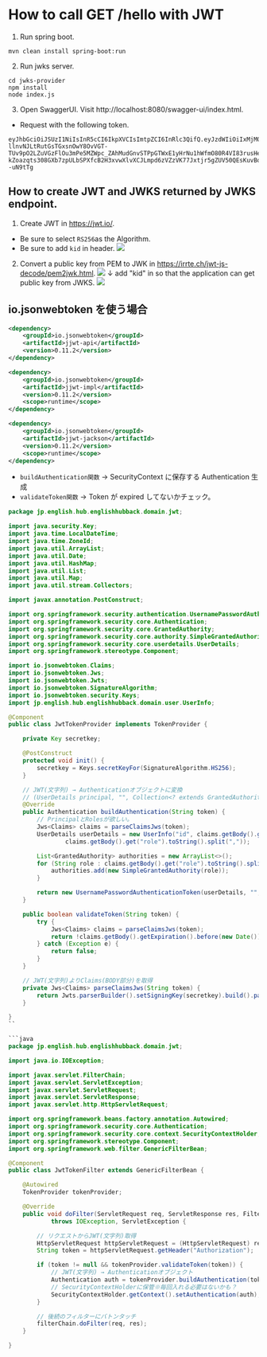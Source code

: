 # How to call GET /hello with JWT

1. Run spring boot.

```
mvn clean install spring-boot:run
```

2. Run jwks server.

```
cd jwks-provider
npm install
node index.js
```

3. Open SwaggerUI. Visit http://localhost:8080/swagger-ui/index.html.

- Request with the following token.

```
eyJhbGciOiJSUzI1NiIsInR5cCI6IkpXVCIsImtpZCI6InRlc3QifQ.eyJzdWIiOiIxMjM0NTY3ODkwIiwibmFtZSI6IkpvaG4gRG9lIiwiYWRtaW4iOnRydWUsImlhdCI6MTUxNjIzOTAyMn0.cJhvFV2N_-llnvNJLtRutGsTGxsnOwY8OvVGT-TUv9pO2LZuVGzFlOu3mPe5MZWpc_ZAhMudGnvSTPpGTWxE1yHrNu1hWfmO80R4VI83rusHeTcbhPgfnwAuqofKYZg_dYWkd5HQz1tTl062oqcnGYQ8GjXxNZI6UXdbe0Hd1SHdlg4G31h8Q9z_qChBTTjrFJcqXJNd2FbEAiX_LcD5e7aySxNi_1zq5LkONCY8qb5sNLgH-kZoazqts308GXb7zpULbSPXfcB2H3xvwXlvXCJLmpd6zVZzVK77Jxtjr5gZUV50QEsKuvBoYtofoPhfalUk8jOWT9APTf--uN9tTg
```

## How to create JWT and JWKS returned by JWKS endpoint.

1. Create JWT in https://jwt.io/.

- Be sure to select `RS256`as the Algorithm.
- Be sure to add `kid` in header.
  ![](https://storage.googleapis.com/zenn-user-upload/8df7d94f590e-20231103.png)

2. Convert a public key from PEM to JWK in https://irrte.ch/jwt-js-decode/pem2jwk.html.
   ![](https://storage.googleapis.com/zenn-user-upload/9812c84e4bcf-20231103.png)
   ↓ add "kid" in so that the application can get public key from JWKS.
   ![](https://storage.googleapis.com/zenn-user-upload/5454237b0fba-20231103.png)

## io.jsonwebtoken を使う場合

```xml
<dependency>
	<groupId>io.jsonwebtoken</groupId>
	<artifactId>jjwt-api</artifactId>
	<version>0.11.2</version>
</dependency>

<dependency>
	<groupId>io.jsonwebtoken</groupId>
	<artifactId>jjwt-impl</artifactId>
	<version>0.11.2</version>
	<scope>runtime</scope>
</dependency>

<dependency>
	<groupId>io.jsonwebtoken</groupId>
	<artifactId>jjwt-jackson</artifactId>
	<version>0.11.2</version>
	<scope>runtime</scope>
</dependency>
```

- `buildAuthentication関数` -> SecurityContext に保存する Authentication 生成
- `validateToken関数` -> Token が expired してないかチェック。

````java
package jp.english.hub.englishhubback.domain.jwt;

import java.security.Key;
import java.time.LocalDateTime;
import java.time.ZoneId;
import java.util.ArrayList;
import java.util.Date;
import java.util.HashMap;
import java.util.List;
import java.util.Map;
import java.util.stream.Collectors;

import javax.annotation.PostConstruct;

import org.springframework.security.authentication.UsernamePasswordAuthenticationToken;
import org.springframework.security.core.Authentication;
import org.springframework.security.core.GrantedAuthority;
import org.springframework.security.core.authority.SimpleGrantedAuthority;
import org.springframework.security.core.userdetails.UserDetails;
import org.springframework.stereotype.Component;

import io.jsonwebtoken.Claims;
import io.jsonwebtoken.Jws;
import io.jsonwebtoken.Jwts;
import io.jsonwebtoken.SignatureAlgorithm;
import io.jsonwebtoken.security.Keys;
import jp.english.hub.englishhubback.domain.user.UserInfo;

@Component
public class JwtTokenProvider implements TokenProvider {

    private Key secretkey;

    @PostConstruct
    protected void init() {
        secretkey = Keys.secretKeyFor(SignatureAlgorithm.HS256);
    }

    // JWT(文字列) → Authenticationオブジェクトに変換
    // (UserDetails principal, "", Collection<? extends GrantedAuthority> roles)
    @Override
    public Authentication buildAuthentication(String token) {
        // PrincipalとRolesが欲しい。
        Jws<Claims> claims = parseClaimsJws(token);
        UserDetails userDetails = new UserInfo("id", claims.getBody().get("name").toString(),"password",
                claims.getBody().get("role").toString().split(","));

        List<GrantedAuthority> authorities = new ArrayList<>();
        for (String role : claims.getBody().get("role").toString().split(",")) {
            authorities.add(new SimpleGrantedAuthority(role));
        }

        return new UsernamePasswordAuthenticationToken(userDetails, "", authorities);
    }

    public boolean validateToken(String token) {
        try {
            Jws<Claims> claims = parseClaimsJws(token);
            return !claims.getBody().getExpiration().before(new Date());
        } catch (Exception e) {
            return false;
        }
    }

    // JWT(文字列)よりClaims(BODY部分)を取得
    private Jws<Claims> parseClaimsJws(String token) {
        return Jwts.parserBuilder().setSigningKey(secretkey).build().parseClaimsJws(token);
    }

}
``

```java
package jp.english.hub.englishhubback.domain.jwt;

import java.io.IOException;

import javax.servlet.FilterChain;
import javax.servlet.ServletException;
import javax.servlet.ServletRequest;
import javax.servlet.ServletResponse;
import javax.servlet.http.HttpServletRequest;

import org.springframework.beans.factory.annotation.Autowired;
import org.springframework.security.core.Authentication;
import org.springframework.security.core.context.SecurityContextHolder;
import org.springframework.stereotype.Component;
import org.springframework.web.filter.GenericFilterBean;

@Component
public class JwtTokenFilter extends GenericFilterBean {

    @Autowired
    TokenProvider tokenProvider;

    @Override
    public void doFilter(ServletRequest req, ServletResponse res, FilterChain filterChain)
            throws IOException, ServletException {

        // リクエストからJWT(文字列)取得
        HttpServletRequest httpServletRequest = (HttpServletRequest) req;
        String token = httpServletRequest.getHeader("Authorization");

        if (token != null && tokenProvider.validateToken(token)) {
            // JWT(文字列) → Authenticationオブジェクト
            Authentication auth = tokenProvider.buildAuthentication(token);
            // SecurityContextHolderに保管※毎回入れる必要はないかも？
            SecurityContextHolder.getContext().setAuthentication(auth);
        }

        // 後続のフィルターにバトンタッチ
        filterChain.doFilter(req, res);
    }

}
````
